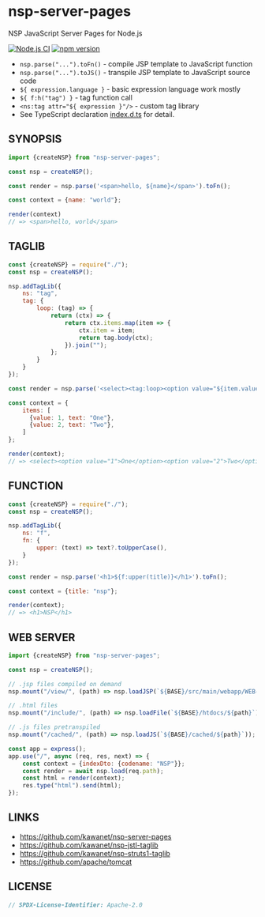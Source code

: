 # nsp-server-pages

NSP JavaScript Server Pages for Node.js

[![Node.js CI](https://github.com/kawanet/nsp-server-pages/workflows/Node.js%20CI/badge.svg?branch=main)](https://github.com/kawanet/nsp-server-pages/actions/)
[![npm version](https://img.shields.io/npm/v/nsp-server-pages)](https://www.npmjs.com/package/nsp-server-pages)

- `nsp.parse("...").toFn()` - compile JSP template to JavaScript function
- `nsp.parse("...").toJS()` - transpile JSP template to JavaScript source code
- `${ expression.language }` - basic expression language work mostly
- `${ f:h("tag") }` - tag function call
- `<ns:tag attr="${ expression }"/>` - custom tag library
- See TypeScript declaration [index.d.ts](https://github.com/kawanet/nsp-server-pages/blob/main/index.d.ts) for detail.

## SYNOPSIS

```js
import {createNSP} from "nsp-server-pages";

const nsp = createNSP();

const render = nsp.parse('<span>hello, ${name}</span>').toFn();

const context = {name: "world"};

render(context)
// => <span>hello, world</span>
```

## TAGLIB

```js
const {createNSP} = require("./");
const nsp = createNSP();

nsp.addTagLib({
    ns: "tag",
    tag: {
        loop: (tag) => {
            return (ctx) => {
                return ctx.items.map(item => {
                    ctx.item = item;
                    return tag.body(ctx);
                }).join("");
            };
        }
    }
});

const render = nsp.parse('<select><tag:loop><option value="${item.value}">${item.text}</option></tag:loop></select>').toFn();

const context = {
    items: [
      {value: 1, text: "One"},
      {value: 2, text: "Two"},
    ]
};

render(context);
// => <select><option value="1">One</option><option value="2">Two</option></select>
```

## FUNCTION

```js
const {createNSP} = require("./");
const nsp = createNSP();

nsp.addTagLib({
    ns: "f",
    fn: {
        upper: (text) => text?.toUpperCase(),
    }
});

const render = nsp.parse('<h1>${f:upper(title)}</h1>').toFn();

const context = {title: "nsp"};

render(context);
// => <h1>NSP</h1>
```

## WEB SERVER

```js
import {createNSP} from "nsp-server-pages";

const nsp = createNSP();

// .jsp files compiled on demand
nsp.mount("/view/", (path) => nsp.loadJSP(`${BASE}/src/main/webapp/WEB-INF/${path}`));

// .html files
nsp.mount("/include/", (path) => nsp.loadFile(`${BASE}/htdocs/${path}`));

// .js files pretranspiled
nsp.mount("/cached/", (path) => nsp.loadJS(`${BASE}/cached/${path}`));

const app = express();
app.use("/", async (req, res, next) => {
    const context = {indexDto: {codename: "NSP"}};
    const render = await nsp.load(req.path);
    const html = render(context);
    res.type("html").send(html);
});
```

## LINKS

- https://github.com/kawanet/nsp-server-pages
- https://github.com/kawanet/nsp-jstl-taglib
- https://github.com/kawanet/nsp-struts1-taglib
- https://github.com/apache/tomcat

## LICENSE

```js
// SPDX-License-Identifier: Apache-2.0
```

